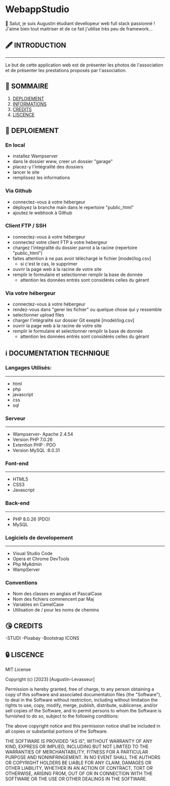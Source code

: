 # WebappStudio
👋 Salut, je suis Augustin étudiant devellopeur web full stack passionné ! 
J'aime bien tout maitriser et de ce fait j'utilise très peu de framework...

## 🖋️ INTRODUCTION
***
Le but de cette application web est de présenter les photos de l'association et de présenter les prestations proposés par l'association.

## 📖 SOMMAIRE
1. [DEPLOIEMENT](#Déploiement)
2. [INFORMATIONS](#INFORMATIONS)
3. [CREDITS](#CREDITS)
4. [LISCENCE](#LISCENCE)

## 🚀 DEPLOIEMENT
### En local
- installez Wampserver
- dans le dossier www, creer un dossier "garage"
- placez-y l'intégralité des dossiers
- lancer le site 
- remplissez les informations 

### Via Github
- connectez-vous à votre hébergeur
- déployez la branche main dans le repertoire "public_html"
- ajoutez le webhook à Github


### Client FTP / SSH
- connectez-vous à votre hébergeur
- connectez votre client FTP à votre hebergeur
- chargez l'integralité du dossier parrot à la racine (repertoire "public_html")
- faites attention à ne pas avoir téléchargé le fichier [model/log.csv]
    - si c'est le cas, le supprimer
- ouvrir la page web à la racine de votre site
- remplir le formulaire et selectionner remplir la base de donnée
	- attention les données entrés sont considérés celles du gérant

### Via votre hébergeur
- connectez-vous à votre hébergeur
- rendez-vous dans "gerer les fichier" ou quelque chose qui y ressemble
- selectionner upload files
- charger l'intégralité sur dossier Git exepté [model/log.csv]
- ouvrir la page web à la racine de votre site
- remplir le formulaire et selectionner remplir la base de donnée
	- attention les données entrés sont considérés celles du gérant


## ℹ️ DOCUMENTATION TECHNIQUE

### Langages Utilisés:
***
- html
- php
- javascript
- css
- sql

### Serveur
***
- Wampserver- Apache 2.4.54
- Version PHP 7.0.26
- Extention PHP : PDO
- Version MySQL :8.0.31

### Font-end
***
- HTML5
- CSS3
- Javascript

### Back-end
***
- PHP 8.0.26 (PDO)
- MySQL


### Logiciels de developement
***
- Visual Studio Code
- Opera et Chrome DevTools
- Php MyAdmin
- WampServer


### Conventions
- Nom des classes en anglais et PascalCase
- Nom des fichiers commencent par Maj
- Variables en CamelCase
- Utilisation de / pour les noms de chemins


## 😘 CREDITS
-STUDI
-Pixabay
-Bootstrap ICONS


## 🔒 LISCENCE
MIT License

Copyright (c) [2023] [Augustin-Levasseur]

Permission is hereby granted, free of charge, to any person obtaining a copy
of this software and associated documentation files (the "Software"), to deal
in the Software without restriction, including without limitation the rights
to use, copy, modify, merge, publish, distribute, sublicense, and/or sell
copies of the Software, and to permit persons to whom the Software is
furnished to do so, subject to the following conditions:

The above copyright notice and this permission notice shall be included in all
copies or substantial portions of the Software.

THE SOFTWARE IS PROVIDED "AS IS", WITHOUT WARRANTY OF ANY KIND, EXPRESS OR
IMPLIED, INCLUDING BUT NOT LIMITED TO THE WARRANTIES OF MERCHANTABILITY,
FITNESS FOR A PARTICULAR PURPOSE AND NONINFRINGEMENT. IN NO EVENT SHALL THE
AUTHORS OR COPYRIGHT HOLDERS BE LIABLE FOR ANY CLAIM, DAMAGES OR OTHER
LIABILITY, WHETHER IN AN ACTION OF CONTRACT, TORT OR OTHERWISE, ARISING FROM,
OUT OF OR IN CONNECTION WITH THE SOFTWARE OR THE USE OR OTHER DEALINGS IN THE
SOFTWARE.
